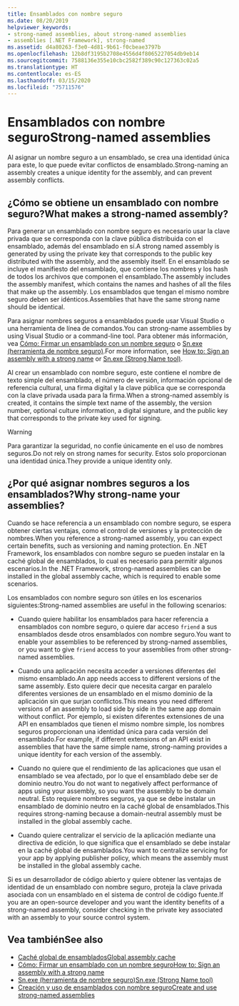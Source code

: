 ```yaml
---
title: Ensamblados con nombre seguro
ms.date: 08/20/2019
helpviewer_keywords:
- strong-named assemblies, about strong-named assemblies
- assemblies [.NET Framework], strong-named
ms.assetid: d4a80263-f3e0-4d81-9b61-f0cbeae3797b
ms.openlocfilehash: 12b8df3195b2708e4556d4f8065227054db9eb14
ms.sourcegitcommit: 7588136e355e10cbc2582f389c90c127363c02a5
ms.translationtype: HT
ms.contentlocale: es-ES
ms.lasthandoff: 03/15/2020
ms.locfileid: "75711576"
---
```

# <a name="strong-named-assemblies"></a><span data-ttu-id="9e5a3-102">Ensamblados con nombre seguro</span><span class="sxs-lookup"><span data-stu-id="9e5a3-102">Strong-named assemblies</span></span>

<span data-ttu-id="9e5a3-103">Al asignar un nombre seguro a un ensamblado, se crea una identidad única para este, lo que puede evitar conflictos de ensamblado.</span><span class="sxs-lookup"><span data-stu-id="9e5a3-103">Strong-naming an assembly creates a unique identity for the assembly, and can prevent assembly conflicts.</span></span>

## <a name="what-makes-a-strong-named-assembly"></a><span data-ttu-id="9e5a3-104">¿Cómo se obtiene un ensamblado con nombre seguro?</span><span class="sxs-lookup"><span data-stu-id="9e5a3-104">What makes a strong-named assembly?</span></span>

<span data-ttu-id="9e5a3-105">Para generar un ensamblado con nombre seguro es necesario usar la clave privada que se corresponda con la clave pública distribuida con el ensamblado, además del ensamblado en sí.</span><span class="sxs-lookup"><span data-stu-id="9e5a3-105">A strong named assembly is generated by using the private key that corresponds to the public key distributed with the assembly, and the assembly itself.</span></span> <span data-ttu-id="9e5a3-106">En el ensamblado se incluye el manifiesto del ensamblado, que contiene los nombres y los hash de todos los archivos que componen el ensamblado.</span><span class="sxs-lookup"><span data-stu-id="9e5a3-106">The assembly includes the assembly manifest, which contains the names and hashes of all the files that make up the assembly.</span></span> <span data-ttu-id="9e5a3-107">Los ensamblados que tengan el mismo nombre seguro deben ser idénticos.</span><span class="sxs-lookup"><span data-stu-id="9e5a3-107">Assemblies that have the same strong name should be identical.</span></span>

<span data-ttu-id="9e5a3-108">Para asignar nombres seguros a ensamblados puede usar Visual Studio o una herramienta de línea de comandos.</span><span class="sxs-lookup"><span data-stu-id="9e5a3-108">You can strong-name assemblies by using Visual Studio or a command-line tool.</span></span> <span data-ttu-id="9e5a3-109">Para obtener más información, vea [Cómo: Firmar un ensamblado con un nombre seguro](sign-strong-name.md) o [Sn.exe (herramienta de nombre seguro)](../../framework/tools/sn-exe-strong-name-tool.md).</span><span class="sxs-lookup"><span data-stu-id="9e5a3-109">For more information, see [How to: Sign an assembly with a strong name](sign-strong-name.md) or [Sn.exe (Strong Name tool)](../../framework/tools/sn-exe-strong-name-tool.md).</span></span>

<span data-ttu-id="9e5a3-110">Al crear un ensamblado con nombre seguro, este contiene el nombre de texto simple del ensamblado, el número de versión, información opcional de referencia cultural, una firma digital y la clave pública que se corresponda con la clave privada usada para la firma.</span><span class="sxs-lookup"><span data-stu-id="9e5a3-110">When a strong-named assembly is created, it contains the simple text name of the assembly, the version number, optional culture information, a digital signature, and the public key that corresponds to the private key used for signing.</span></span>

> [!WARNING]
> <span data-ttu-id="9e5a3-111">Para garantizar la seguridad, no confíe únicamente en el uso de nombres seguros.</span><span class="sxs-lookup"><span data-stu-id="9e5a3-111">Do not rely on strong names for security.</span></span> <span data-ttu-id="9e5a3-112">Estos solo proporcionan una identidad única.</span><span class="sxs-lookup"><span data-stu-id="9e5a3-112">They provide a unique identity only.</span></span>

## <a name="why-strong-name-your-assemblies"></a><span data-ttu-id="9e5a3-113">¿Por qué asignar nombres seguros a los ensamblados?</span><span class="sxs-lookup"><span data-stu-id="9e5a3-113">Why strong-name your assemblies?</span></span>

<span data-ttu-id="9e5a3-114">Cuando se hace referencia a un ensamblado con nombre seguro, se espera obtener ciertas ventajas, como el control de versiones y la protección de nombres.</span><span class="sxs-lookup"><span data-stu-id="9e5a3-114">When you reference a strong-named assembly, you can expect certain benefits, such as versioning and naming protection.</span></span> <span data-ttu-id="9e5a3-115">En .NET Framework, los ensamblados con nombre seguro se pueden instalar en la caché global de ensamblados, lo cual es necesario para permitir algunos escenarios.</span><span class="sxs-lookup"><span data-stu-id="9e5a3-115">In the .NET Framework, strong-named assemblies can be installed in the global assembly cache, which is required to enable some scenarios.</span></span>

<span data-ttu-id="9e5a3-116">Los ensamblados con nombre seguro son útiles en los escenarios siguientes:</span><span class="sxs-lookup"><span data-stu-id="9e5a3-116">Strong-named assemblies are useful in the following scenarios:</span></span>

- <span data-ttu-id="9e5a3-117">Cuando quiere habilitar los ensamblados para hacer referencia a ensamblados con nombre seguro, o quiere dar acceso `friend` a sus ensamblados desde otros ensamblados con nombre seguro.</span><span class="sxs-lookup"><span data-stu-id="9e5a3-117">You want to enable your assemblies to be referenced by strong-named assemblies, or you want to give `friend` access to your assemblies from other strong-named assemblies.</span></span>

- <span data-ttu-id="9e5a3-118">Cuando una aplicación necesita acceder a versiones diferentes del mismo ensamblado.</span><span class="sxs-lookup"><span data-stu-id="9e5a3-118">An app needs access to different versions of the same assembly.</span></span> <span data-ttu-id="9e5a3-119">Esto quiere decir que necesita cargar en paralelo diferentes versiones de un ensamblado en el mismo dominio de la aplicación sin que surjan conflictos.</span><span class="sxs-lookup"><span data-stu-id="9e5a3-119">This means  you need different versions of an assembly to load side by side in the same app domain without conflict.</span></span> <span data-ttu-id="9e5a3-120">Por ejemplo, si existen diferentes extensiones de una API en ensamblados que tienen el mismo nombre simple, los nombres seguros proporcionan una identidad única para cada versión del ensamblado.</span><span class="sxs-lookup"><span data-stu-id="9e5a3-120">For example, if different extensions of an API exist in assemblies that have the same simple name, strong-naming provides a unique identity for each version of the assembly.</span></span>

- <span data-ttu-id="9e5a3-121">Cuando no quiere que el rendimiento de las aplicaciones que usan el ensamblado se vea afectado, por lo que el ensamblado debe ser de dominio neutro.</span><span class="sxs-lookup"><span data-stu-id="9e5a3-121">You do not want to negatively affect performance of apps using your assembly, so you want the assembly to be domain neutral.</span></span> <span data-ttu-id="9e5a3-122">Esto requiere nombres seguros, ya que se debe instalar un ensamblado de dominio neutro en la caché global de ensamblados.</span><span class="sxs-lookup"><span data-stu-id="9e5a3-122">This requires strong-naming because a domain-neutral assembly must be installed in the global assembly cache.</span></span>

- <span data-ttu-id="9e5a3-123">Cuando quiere centralizar el servicio de la aplicación mediante una directiva de edición, lo que significa que el ensamblado se debe instalar en la caché global de ensamblados.</span><span class="sxs-lookup"><span data-stu-id="9e5a3-123">You want to centralize servicing for your app by applying publisher policy, which means the assembly must be installed in the global assembly cache.</span></span>

<span data-ttu-id="9e5a3-124">Si es un desarrollador de código abierto y quiere obtener las ventajas de identidad de un ensamblado con nombre seguro, proteja la clave privada asociada con un ensamblado en el sistema de control de código fuente.</span><span class="sxs-lookup"><span data-stu-id="9e5a3-124">If you are an open-source developer and you want the identity benefits of a strong-named assembly, consider checking in the private key associated with an assembly to your source control system.</span></span>

## <a name="see-also"></a><span data-ttu-id="9e5a3-125">Vea también</span><span class="sxs-lookup"><span data-stu-id="9e5a3-125">See also</span></span>

- [<span data-ttu-id="9e5a3-126">Caché global de ensamblados</span><span class="sxs-lookup"><span data-stu-id="9e5a3-126">Global assembly cache</span></span>](../../framework/app-domains/gac.md)
- [<span data-ttu-id="9e5a3-127">Cómo: Firmar un ensamblado con un nombre seguro</span><span class="sxs-lookup"><span data-stu-id="9e5a3-127">How to: Sign an assembly with a strong name</span></span>](sign-strong-name.md)
- [<span data-ttu-id="9e5a3-128">Sn.exe (herramienta de nombre seguro)</span><span class="sxs-lookup"><span data-stu-id="9e5a3-128">Sn.exe (Strong Name tool)</span></span>](../../framework/tools/sn-exe-strong-name-tool.md)
- [<span data-ttu-id="9e5a3-129">Creación y uso de ensamblados con nombre seguro</span><span class="sxs-lookup"><span data-stu-id="9e5a3-129">Create and use strong-named assemblies</span></span>](create-use-strong-named.md)
